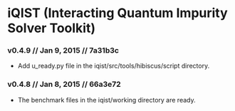 # iQIST (Interacting Quantum Impurity Solver Toolkit)

### v0.4.9 // Jan 9, 2015 // 7a31b3c

* Add u\_ready.py file in the iqist/src/tools/hibiscus/script directory.

### v0.4.8 // Jan 8, 2015 // 66a3e72

* The benchmark files in the iqist/working directory are ready.
